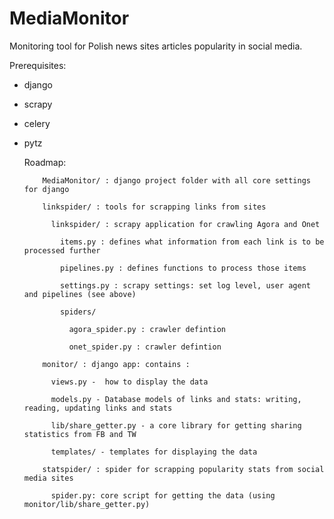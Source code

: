 # MediaMonitor
Monitoring tool for Polish news sites articles popularity in social media.

Prerequisites:
* django
* scrapy
* celery
* pytz

  Roadmap:
  
          MediaMonitor/ : django project folder with all core settings for django
          
          linkspider/ : tools for scrapping links from sites
          
            linkspider/ : scrapy application for crawling Agora and Onet
            
              items.py : defines what information from each link is to be processed further
              
              pipelines.py : defines functions to process those items
              
              settings.py : scrapy settings: set log level, user agent and pipelines (see above)
              
              spiders/
              
                agora_spider.py : crawler defintion
                
                onet_spider.py : crawler defintion
                
          monitor/ : django app: contains :
          
            views.py -  how to display the data
            
            models.py - Database models of links and stats: writing, reading, updating links and stats
            
            lib/share_getter.py - a core library for getting sharing statistics from FB and TW
            
            templates/ - templates for displaying the data
            
          statspider/ : spider for scrapping popularity stats from social media sites
          
            spider.py: core script for getting the data (using monitor/lib/share_getter.py)
